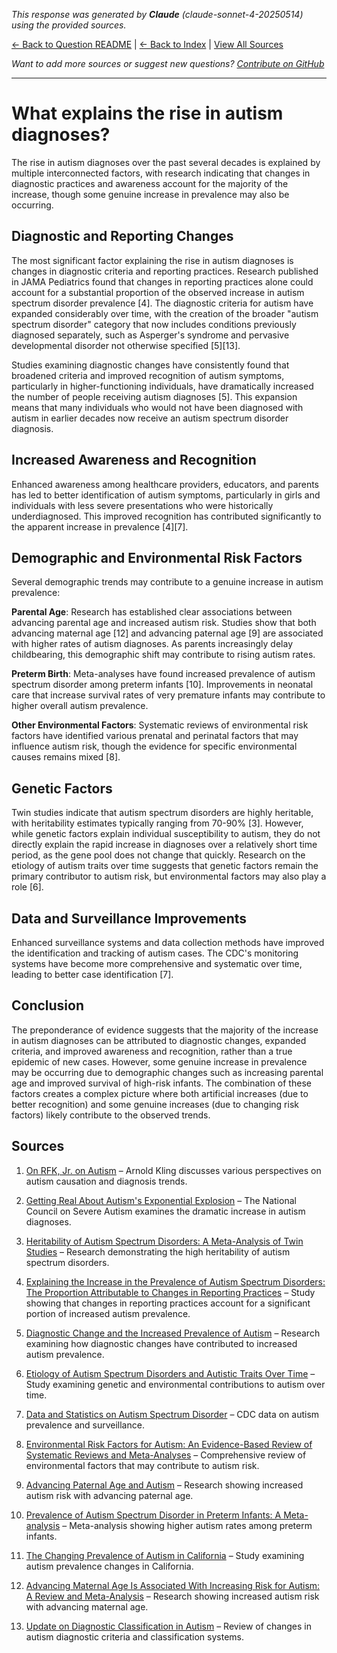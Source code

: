 <!-- 
Generated by: claude
Model: claude-sonnet-4-20250514
Prompt type: sources
Generated at: 2025-06-13T21:38:34.107261
-->

*This response was generated by **Claude** (claude-sonnet-4-20250514) using the provided sources.*

[← Back to Question README](README.md) | [← Back to Index](../README.md) | [View All Sources](../allsources.md)

*Want to add more sources or suggest new questions? [Contribute on GitHub](https://github.com/justinwest/SuggestedSources)*

---

# What explains the rise in autism diagnoses?

The rise in autism diagnoses over the past several decades is explained by multiple interconnected factors, with research indicating that changes in diagnostic practices and awareness account for the majority of the increase, though some genuine increase in prevalence may also be occurring.

## Diagnostic and Reporting Changes

The most significant factor explaining the rise in autism diagnoses is changes in diagnostic criteria and reporting practices. Research published in JAMA Pediatrics found that changes in reporting practices alone could account for a substantial proportion of the observed increase in autism spectrum disorder prevalence [4]. The diagnostic criteria for autism have expanded considerably over time, with the creation of the broader "autism spectrum disorder" category that now includes conditions previously diagnosed separately, such as Asperger's syndrome and pervasive developmental disorder not otherwise specified [5][13].

Studies examining diagnostic changes have consistently found that broadened criteria and improved recognition of autism symptoms, particularly in higher-functioning individuals, have dramatically increased the number of people receiving autism diagnoses [5]. This expansion means that many individuals who would not have been diagnosed with autism in earlier decades now receive an autism spectrum disorder diagnosis.

## Increased Awareness and Recognition

Enhanced awareness among healthcare providers, educators, and parents has led to better identification of autism symptoms, particularly in girls and individuals with less severe presentations who were historically underdiagnosed. This improved recognition has contributed significantly to the apparent increase in prevalence [4][7].

## Demographic and Environmental Risk Factors

Several demographic trends may contribute to a genuine increase in autism prevalence:

**Parental Age**: Research has established clear associations between advancing parental age and increased autism risk. Studies show that both advancing maternal age [12] and advancing paternal age [9] are associated with higher rates of autism diagnoses. As parents increasingly delay childbearing, this demographic shift may contribute to rising autism rates.

**Preterm Birth**: Meta-analyses have found increased prevalence of autism spectrum disorder among preterm infants [10]. Improvements in neonatal care that increase survival rates of very premature infants may contribute to higher overall autism prevalence.

**Other Environmental Factors**: Systematic reviews of environmental risk factors have identified various prenatal and perinatal factors that may influence autism risk, though the evidence for specific environmental causes remains mixed [8].

## Genetic Factors

Twin studies indicate that autism spectrum disorders are highly heritable, with heritability estimates typically ranging from 70-90% [3]. However, while genetic factors explain individual susceptibility to autism, they do not directly explain the rapid increase in diagnoses over a relatively short time period, as the gene pool does not change that quickly. Research on the etiology of autism traits over time suggests that genetic factors remain the primary contributor to autism risk, but environmental factors may also play a role [6].

## Data and Surveillance Improvements

Enhanced surveillance systems and data collection methods have improved the identification and tracking of autism cases. The CDC's monitoring systems have become more comprehensive and systematic over time, leading to better case identification [7].

## Conclusion

The preponderance of evidence suggests that the majority of the increase in autism diagnoses can be attributed to diagnostic changes, expanded criteria, and improved awareness and recognition, rather than a true epidemic of new cases. However, some genuine increase in prevalence may be occurring due to demographic changes such as increasing parental age and improved survival of high-risk infants. The combination of these factors creates a complex picture where both artificial increases (due to better recognition) and some genuine increases (due to changing risk factors) likely contribute to the observed trends.

## Sources

1. [On RFK, Jr. on Autism](https://arnoldkling.substack.com/p/on-rfk-jr-on-autism) – Arnold Kling discusses various perspectives on autism causation and diagnosis trends.

2. [Getting Real About Autism's Exponential Explosion](https://www.ncsautism.org/blog//autism-explosion-2024) – The National Council on Severe Autism examines the dramatic increase in autism diagnoses.

3. [Heritability of Autism Spectrum Disorders: A Meta-Analysis of Twin Studies](https://acamh.onlinelibrary.wiley.com/doi/full/10.1111/jcpp.12499) – Research demonstrating the high heritability of autism spectrum disorders.

4. [Explaining the Increase in the Prevalence of Autism Spectrum Disorders: The Proportion Attributable to Changes in Reporting Practices](https://pubmed.ncbi.nlm.nih.gov/25365033/) – Study showing that changes in reporting practices account for a significant portion of increased autism prevalence.

5. [Diagnostic Change and the Increased Prevalence of Autism](https://pubmed.ncbi.nlm.nih.gov/19737791/) – Research examining how diagnostic changes have contributed to increased autism prevalence.

6. [Etiology of Autism Spectrum Disorders and Autistic Traits Over Time](https://pubmed.ncbi.nlm.nih.gov/32374377/) – Study examining genetic and environmental contributions to autism over time.

7. [Data and Statistics on Autism Spectrum Disorder](https://www.cdc.gov/autism/data-research/index.html) – CDC data on autism prevalence and surveillance.

8. [Environmental Risk Factors for Autism: An Evidence-Based Review of Systematic Reviews and Meta-Analyses](https://pubmed.ncbi.nlm.nih.gov/28331572/) – Comprehensive review of environmental factors that may contribute to autism risk.

9. [Advancing Paternal Age and Autism](https://pubmed.ncbi.nlm.nih.gov/16953005/) – Research showing increased autism risk with advancing paternal age.

10. [Prevalence of Autism Spectrum Disorder in Preterm Infants: A Meta-analysis](https://pubmed.ncbi.nlm.nih.gov/30076190/) – Meta-analysis showing higher autism rates among preterm infants.

11. [The Changing Prevalence of Autism in California](https://pubmed.ncbi.nlm.nih.gov/12108622/) – Study examining autism prevalence changes in California.

12. [Advancing Maternal Age Is Associated With Increasing Risk for Autism: A Review and Meta-Analysis](https://pubmed.ncbi.nlm.nih.gov/22525954/) – Research showing increased autism risk with advancing maternal age.

13. [Update on Diagnostic Classification in Autism](https://pmc.ncbi.nlm.nih.gov/articles/PMC4929984/) – Review of changes in autism diagnostic criteria and classification systems.